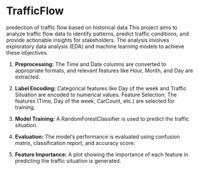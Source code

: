 # TrafficFlow
predection of traffic flow based on historical data
This project aims to analyze traffic flow data to identify patterns, predict traffic conditions, and provide actionable insights for stakeholders. The analysis involves exploratory data analysis (EDA) and machine learning models to achieve these objectives.
1. **Preprocessing:** The Time and Date columns are converted to
appropriate formats, and relevant features like Hour, Month, and Day are extracted.

2. **Label Encoding:** Categorical features like Day of the week and Traffic Situation are encoded to numerical values.
Feature Selection: The features (Time, Day of the week, CarCount, etc.) are selected for training.

3. **Model Training:** A RandomForestClassifier is used to predict the traffic situation.

4. **Evaluation:** The model’s performance is evaluated using confusion matrix, classification report, and accuracy score.

5. **Feature Importance:** A plot showing the importance of each feature in predicting the traffic situation is generated.

